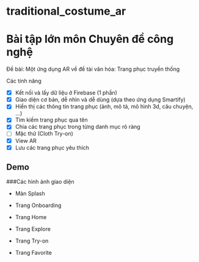 # traditional_costume_ar

# Bài tập lớn môn Chuyên đề công nghệ

Đề bài: Một ứng dụng AR về đề tài văn hóa: Trang phục truyền thống

Các tính năng
- [x] Kết nối và lấy dữ liệu ở Firebase (1 phần)
- [x] Giao diện cơ bản, dễ nhìn và dễ dùng (dựa theo ứng dụng Smartify)
- [x] Hiển thị các thông tin trang phục (ảnh, mô tả, mô hình 3d, câu chuyện, ...)
- [x] Tìm kiếm trang phục qua tên
- [x] Chia các trang phục trong từng danh mục rõ ràng
- [ ] Mặc thử (Cloth Try-on)
- [x] View AR
- [x] Lưu các trang phục yêu thích

## Demo

###Các hình ảnh giao diện

- Màn Splash

- Trang Onboarding

- Trang Home

- Trang Explore

- Trang Try-on

- Trang Favorite
